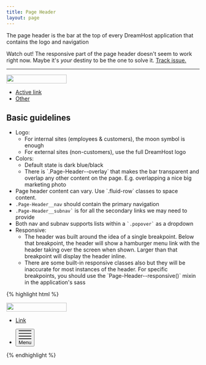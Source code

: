 ```yaml
---
title: Page Header
layout: page
---
```


<p class="t-5">The page header is the bar at the top of every DreamHost application that contains the logo and navigation</p>

<p class="alert alert--error">Watch out! The responsive part of the page header doesn't seem to work right now. Maybe it's <em>your</em> destiny to be the one to solve it. <a href="https://github.com/dreamhost/dreamhost.css/issues/73">Track issue.</a>

<hr />

<div class="Page-Header m-bottom">
	<div class="Page-Header__container">
		<a class="Page-Header__logo w-100" href="/dreamhost.css/"><img src="https://www.dreamhost.com/assets/images/logo.dreamhost.white.svg" width="157" height="23"></a>
		<ul class="Page-Header__nav Page-Header__only-show-large">
			<li><a href="/dreamhost.css/sass/variables" class="Page-Header__nav-link is-active">Active link</a></li>
			<li><a href="/dreamhost.css/typography" class="Page-Header__nav-link">Other</a></li>
		</ul>
	</div>
</div>

## Basic guidelines
<ul class="list list--disc m-bottom-2">
	<li>Logo:
		<ul class="list list--disc">
			<li>For internal sites (employees & customers), the moon symbol is enough</li>
			<li>For external sites (non-customers), use the full DreamHost logo</li>
		</ul>
	</li>
	<li>Colors:
		<ul class="list list--disc">
			<li>Default state is dark blue/black</li>
			<li>There is `.Page-Header--overlay` that makes the bar transparent and overlap any other content on the page. E.g. overlapping a nice big marketing photo</li>
		</ul>
	</li>
	<li>Page header content can vary. Use `.fluid-row` classes to space content.</li>
	<li><code>.Page-Header__nav</code> should contain the primary navigation</li>
	<li><code>.Page-Header__subnav`</code> is for all the secondary links we may need to provide</li>
	<li>Both nav and subnav supports lists within a <code>`.popover`</code> as a dropdown</li>
	<li>Responsive:
		<ul class="list list--disc">
			<li>The header was built around the idea of a single breakpoint. Below that breakpoint, the header will show a hamburger menu link with the header taking over the screen when shown. Larger than that breakpoint will display the header inline.</li>
			<li>There are some built-in responsive classes also but they will be inaccurate for most instances of the header. For specific breakpoints, you should use the `Page-Header--responsive()` mixin in the application's sass</li>
		</ul>
	</li>
</ul>

{% highlight html %}
<div class="Page-Header (Page-Header--responsive-[s/m/l])">
	<div class="Page-Header__container">
		<a class="Page-Header__logo" href="//www.dreamhost.com"><img src="https://www.dreamhost.com/assets/images/logo.dreamhost.white.svg" width="157" height="23"></a>
		<ul class="Page-Header__nav Page-Header__only-show-large">
			<li><a class="Page-Header__nav-link is-active" href="#">Link</a></li>
		</ul>
		<ul class="Page-Header__subnav Page-Header__only-show-small t-right">
			<li><button class="Page-Header__subnav-link js-toggle-mobile-menu">
				<svg class="icon icon-hamburger" viewBox="0 0 24 18">
					<path d="M0 5.9L0 7.1C0 7.1 0 7.1 0 7.1L24 7.1C24 7.1 24 7.1 24 7.1L24 5.9C24 5.9 24 5.9 24 5.9L0 5.9C0 5.9 0 5.9 0 5.9ZM0 0.9L0 2.1C0 2.1 0 2.1 0 2.1L24 2.1C24 2.1 24 2.1 24 2.1L24 0.9C24 0.9 24 0.9 24 0.9L0 0.9C0 0.9 0 0.9 0 0.9ZM0 15.9L0 17.1C0 17.1 0 17.1 0 17.1L24 17.1C24 17.1 24 17.1 24 17.1L24 15.9C24 15.9 24 15.9 24 15.9L0 15.9C0 15.9 0 15.9 0 15.9ZM0 12.2C0 12.2 24 12.2 24 12.2L24 10.9C24 10.9 0 10.9 0 10.9L0 12.2Z"></path>
				</svg><!-*remove whitespace
				-->Menu
			</button></li>
		</ul>
	</div>
</div>
{% endhighlight %}


